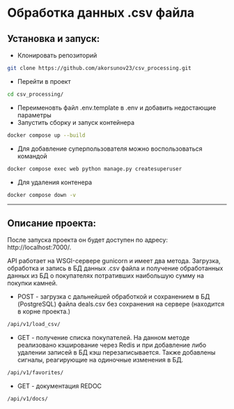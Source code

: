 # Обработка данных .csv файла


## Установка и запуск:

* Клонировать репозиторий
```sh
git clone https://github.com/akorsunov23/csv_processing.git 
```
* Перейти в проект

```sh
cd csv_processing/
```
* Переименовть файл .env.template в .env и добавить недостающие параметры
* Запустить сборку и запуск контейнера

```sh
docker compose up --build
```
* Для добавление суперпользователя можно воспользоваться командой

```sh
docker compose exec web python manage.py createsuperuser
```
* Для удаления контенера 

```sh
docker compose down -v
```

-------------------------------
## Описание проекта:
После запуска проекта он будет доступен по адресу: http://localhost:7000/.


API работает на WSGI-сервере gunicorn и имеет два метода. Загрузка, обработка и запись в БД данных .csv файла и получение обработанных данных из БД о покупателях потративших наибольшую сумму на покупки камней.

* POST - загрузка с дальнейшей обработкой и сохранением в БД (PostgreSQL) файла deals.csv без сохранения на сервере (находится в корне проекта.)
```sh
/api/v1/load_csv/
```
* GET - получение списка покупателей. На данном методе реализовано кэширование через Redis и при добавление либо удалении записей в БД кэш перезаписывается. Также добавлены сигналы, реагирующие на одиночные изменения в БД.
```sh
/api/v1/favorites/
```
* GET - документация REDOC
```sh
/api/v1/docs/
```
